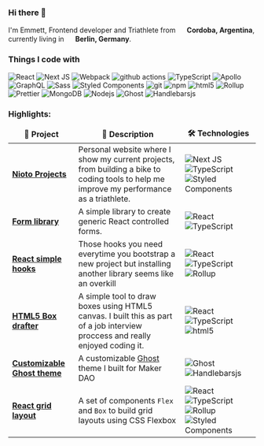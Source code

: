 ### Hi there 👋

<p>I'm Emmett, Frontend developer and Triathlete from <img src="https://cdn-icons-png.flaticon.com/512/330/330487.png" width="15"/> <b>Cordoba, Argentina</b>, currently living in <img src="https://cdn-icons-png.flaticon.com/512/330/330523.png" width="15"/> <b>Berlin, Germany</b>. </p>
<h3>Things I code with</h3>
<p>
  <img alt="React" src="https://img.shields.io/badge/-React-45b8d8?style=flat-square&logo=react&logoColor=white" />
  <img alt="Next JS" src="https://img.shields.io/badge/-Next%20JS-45b8d8?style=flat-square&logo=nextdotjs&logoColor=white" />
  <img alt="Webpack" src="https://img.shields.io/badge/-Webpack-8DD6F9?style=flat-square&logo=webpack&logoColor=white" /> 
  <img alt="github actions" src="https://img.shields.io/badge/-Github_Actions-2088FF?style=flat-square&logo=github-actions&logoColor=white" />
  <img alt="TypeScript" src="https://img.shields.io/badge/-TypeScript-007ACC?style=flat-square&logo=typescript&logoColor=white" />
  <img alt="Apollo" src="https://img.shields.io/badge/-Apollo%20GraphQL-311C87?style=flat-square&logo=apollo-graphql&logoColor=white" />
  <img alt="GraphQL" src="https://img.shields.io/badge/-GraphQL-E10098?style=flat-square&logo=graphql&logoColor=white" />
  <img alt="Sass" src="https://img.shields.io/badge/-Sass-CC6699?style=flat-square&logo=sass&logoColor=white" />
  <img alt="Styled Components" src="https://img.shields.io/badge/-Styled_Components-db7092?style=flat-square&logo=styled-components&logoColor=white" />
  <img alt="git" src="https://img.shields.io/badge/-Git-F05032?style=flat-square&logo=git&logoColor=white" />
  <img alt="npm" src="https://img.shields.io/badge/-NPM-CB3837?style=flat-square&logo=npm&logoColor=white" />
  <img alt="html5" src="https://img.shields.io/badge/-HTML5-E34F26?style=flat-square&logo=html5&logoColor=white" />
  <img alt="Rollup" src="https://img.shields.io/badge/-Rollup-EC4A3F?style=flat-square&logo=rollup.js&logoColor=white" />
  <img alt="Prettier" src="https://img.shields.io/badge/-Prettier-F7B93E?style=flat-square&logo=prettier&logoColor=white" />
  <img alt="MongoDB" src="https://img.shields.io/badge/-MongoDB-13aa52?style=flat-square&logo=mongodb&logoColor=white" />
  <img alt="Nodejs" src="https://img.shields.io/badge/-Nodejs-43853d?style=flat-square&logo=Node.js&logoColor=white" />
  <img alt="Ghost" src="https://img.shields.io/badge/-Ghost-43853d?style=flat-square&logo=Ghost&logoColor=white" />
    <img alt="Handlebarsjs" src="https://img.shields.io/badge/-Handlebars%20JS-43853d?style=flat-square&logo=handlebarsdotjs&logoColor=white" />
</p>

<h3>Highlights:</h3>

<table>
  <thead align="center">
    <tr border: none;>
      <td><b>🎯 Project</b></td>
      <td><b>📜 Description</b></td>
      <td><b>🛠 Technologies</b></td>
    </tr>
  </thead>
  <tbody>
    <tr>
      <td><a href="https://github.com/ofqwx/nioto"><b>Nioto Projects</b></a></td>
      <td>Personal website where I show my current projects, from building a bike to coding tools to help me improve my performance as a triathlete.</td>
      <td>
      <img alt="Next JS" src="https://img.shields.io/badge/-Next%20JS-45b8d8?style=flat-square&logo=nextdotjs&logoColor=white" />
        <img alt="TypeScript" src="https://img.shields.io/badge/-TypeScript-007ACC?style=flat-square&logo=typescript&logoColor=white" />
        <img alt="Styled Components" src="https://img.shields.io/badge/-Styled_Components-db7092?style=flat-square&logo=styled-components&logoColor=white" />
      </td>
    </tr>
	  <tr>
      <td><a href="https://github.com/ofqwx/form"><b>Form library</b></a></td>
      <td>A simple library to create generic React controlled forms.</td>
      <td>
      <img alt="React" src="https://img.shields.io/badge/-React-45b8d8?style=flat-square&logo=react&logoColor=white" />
        <img alt="TypeScript" src="https://img.shields.io/badge/-TypeScript-007ACC?style=flat-square&logo=typescript&logoColor=white" />
      </td>
    </tr>
    <tr>
      <td><a href="https://github.com/ofqwx/react-hooks"><b>React simple hooks</b></a></td>
      <td>Those hooks you need everytime you bootstrap a new project but installing another library seems like an overkill</td>
      <td>
      <img alt="React" src="https://img.shields.io/badge/-React-45b8d8?style=flat-square&logo=react&logoColor=white" />
        <img alt="TypeScript" src="https://img.shields.io/badge/-TypeScript-007ACC?style=flat-square&logo=typescript&logoColor=white" />
        <img alt="Rollup" src="https://img.shields.io/badge/-Rollup-EC4A3F?style=flat-square&logo=rollup.js&logoColor=white" />
      </td>
    </tr>
    <tr>
      <td><a href="https://github.com/ofqwx/box-maker"><b>HTML5 Box drafter</b></a></td>
      <td>A simple tool to draw boxes using HTML5 canvas. I built this as part of a job interview proccess and really enjoyed coding it.</td>
      <td>
      <img alt="React" src="https://img.shields.io/badge/-React-45b8d8?style=flat-square&logo=react&logoColor=white" />
        <img alt="TypeScript" src="https://img.shields.io/badge/-TypeScript-007ACC?style=flat-square&logo=typescript&logoColor=white" />
       <img alt="html5" src="https://img.shields.io/badge/-HTML5-E34F26?style=flat-square&logo=html5&logoColor=white" />
      </td>
    </tr>
    <tr>
      <td><a href="https://github.com/ofqwx/maker-ghost-theme"><b>Customizable Ghost theme</b></a></td>
      <td>A customizable <a href="https://ghost.org/" target="_blank">Ghost</a> theme I built for Maker DAO</td>
      <td>
      <img alt="Ghost" src="https://img.shields.io/badge/-Ghost-43853d?style=flat-square&logo=Ghost&logoColor=white" />
      <img alt="Handlebarsjs" src="https://img.shields.io/badge/-Handlebars%20JS-43853d?style=flat-square&logo=handlebarsdotjs&logoColor=white" />
      </td>
    </tr>
    <tr>
      <td><a href="https://github.com/ofqwx/react-grid"><b>React grid layout</b></a></td>
      <td>A set of components <code>Flex</code> and <code>Box</code> to build grid layouts using CSS Flexbox</td>
      <td>
      <img alt="React" src="https://img.shields.io/badge/-React-45b8d8?style=flat-square&logo=react&logoColor=white" />
        <img alt="TypeScript" src="https://img.shields.io/badge/-TypeScript-007ACC?style=flat-square&logo=typescript&logoColor=white" />
        <img alt="Rollup" src="https://img.shields.io/badge/-Rollup-EC4A3F?style=flat-square&logo=rollup.js&logoColor=white" />
        <img alt="Styled Components" src="https://img.shields.io/badge/-Styled_Components-db7092?style=flat-square&logo=styled-components&logoColor=white" />
      </td>
    </tr>
  </tbody>
</table>

